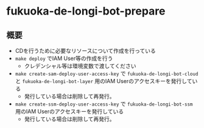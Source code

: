# fukuoka-de-longi-bot-prepare
## 概要
- CDを行うために必要なリソースについて作成を行っている
- `make deploy` でIAM User等の作成を行う
  - クレデンシャル等は環境変数で渡してください
- `make create-sam-deploy-user-access-key` で `fukuoka-de-longi-bot-cloud` と `fukuoka-de-longi-bot-layer` 用のIAM Userのアクセスキーを発行している
  - 発行している場合は削除して再発行。
- `make create-ssm-deploy-user-access-key` で `fukuoka-de-longi-bot-ssm` 用のIAM Userのアクセスキーを発行している
  - 発行している場合は削除して再発行。
